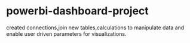 # powerbi-dashboard-project
created connections,join new tables,calculations to manipulate data and enable user driven parameters for visualizations.
